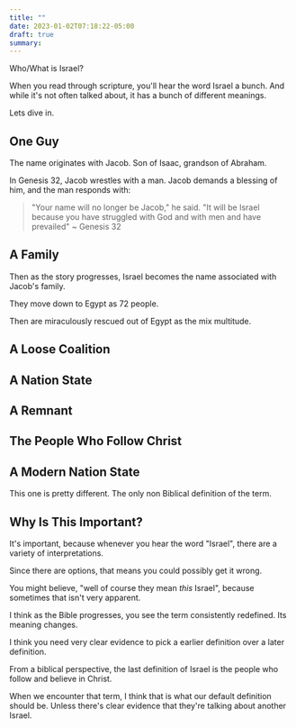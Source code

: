 ```yaml
---
title: ""
date: 2023-01-02T07:18:22-05:00
draft: true
summary:  
---
```


Who/What is Israel?

When you read through scripture, you'll hear the word Israel a bunch. And while it's not often talked about, it has a bunch of different meanings.

Lets dive in.

## One Guy

The name originates with Jacob. Son of Isaac, grandson of Abraham. 

In Genesis 32, Jacob wrestles with a man. Jacob demands a blessing of him, and the man responds with:

> "Your name will no longer be Jacob," he said. "It will be Israel because you have struggled with God and with men and have prevailed" ~ Genesis 32

## A Family

Then as the story progresses, Israel becomes the name associated with Jacob's family.

They move down to Egypt as 72 people.

Then are miraculously rescued out of Egypt as the mix multitude.

## A Loose Coalition

## A Nation State

## A Remnant

## The People Who Follow Christ

## A Modern Nation State

This one is pretty different. The only non Biblical definition of the term.

## Why Is This Important?

It's important, because whenever you hear the word "Israel", there are a variety of interpretations.

Since there are options, that means you could possibly get it wrong.

You might believe, "well of course they mean _this_ Israel", because sometimes that isn't very apparent.

I think as the Bible progresses, you see the term consistently redefined. Its meaning changes.

I think you need very clear evidence to pick a earlier definition over a later definition.

From a biblical perspective, the last definition of Israel is the people who follow and believe in Christ.

When we encounter that term, I think that is what our default definition should be. Unless there's clear evidence that they're talking about another Israel.
